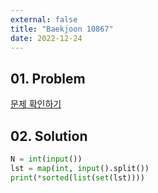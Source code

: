```yaml
---
external: false
title: "Baekjoon 10867"
date: 2022-12-24
---
```


## 01. Problem

[문제 확인하기](https://www.acmicpc.net/problem/10867)

## 02. Solution

```Python
N = int(input())
lst = map(int, input().split())
print(*sorted(list(set(lst))))
```

